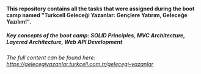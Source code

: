 #### This repository contains all the tasks that were assigned during the boot camp named "Turkcell Geleceği Yazanlar: Gençlere Yatırım, Geleceğe Yazılım!".
##### Key concepts of the boot camp: SOLID Principles, MVC Architecture, Layered Architecture, Web API Development
###### The full content can be found here: https://gelecegiyazanlar.turkcell.com.tr/gelecegi-yazanlar
